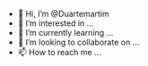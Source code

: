 - 👋 Hi, I’m @Duartemartim
- 👀 I’m interested in ...
- 🌱 I’m currently learning ...
- 💞️ I’m looking to collaborate on ...
- 📫 How to reach me ...

<!---
Duartemartim/Duartemartim is a ✨ special ✨ repository because its `README.md` (this file) appears on your GitHub profile.
You can click the Preview link to take a look at your changes.
--->
